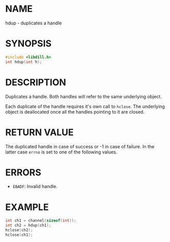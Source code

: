 # NAME

hdup - duplicates a handle

# SYNOPSIS

```c
#include <libdill.h>
int hdup(int h);
```

# DESCRIPTION

Duplicates a handle. Both handles will refer to the same underlying object.

Each duplicate of the handle requires it's own call to `hclose`. The underlying object is deallocated once all the handles pointing to it are closed.

# RETURN VALUE

The duplicated handle in case of success or -1 in case of failure. In the latter case `errno` is set to one of the following values.

# ERRORS

* `EBADF`: Invalid handle.

# EXAMPLE

```c
int ch1 = channel(sizeof(int));
int ch2 = hdup(ch1);
hclose(ch2);
hclose(ch1);
```

